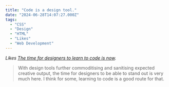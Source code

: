```yaml
---
title: "Code is a design tool."
date: "2024-06-28T14:07:27.000Z"
tags: 
  - "CSS"
  - "Design"
  - "HTML"
  - "Likes"
  - "Web Development"
---
```


_Likes [The time for designers to learn to code is now](https://piccalil.li/blog/the-time-for-designers-to-learn-to-code-is-now/)._

> With design tools further commoditising and sanitising expected creative output, the time for designers to be able to stand out is very much here. I think for some, learning to code is a good route for that.
